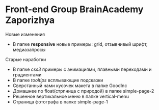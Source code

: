 # Front-end Group BrainAcademy Zaporizhya

Новые изменения
  * В папке **responsive** новые примеры: grid, отзывчивый шрифт, медиазапросы

Старые наработки
  * В папке *css3* примеры с анимациями, плавными переходами и градиентами
  * В папке *tooltips* всплывающие подсказки
  * Сверстанный нами кусочек макета в папке GoodInc
  * Домашнее по float(стрпница с природой) в папке simple-page-2
  * Решенное вертикальное меню в папке vertical-menu
  * Страница фотографа в папке simple-page-1